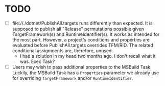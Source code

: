 
# TODO

- [ ] file://./dotnet/PublishAll.targets runs differently than expected. It is supposed to publish all "Release" permutations possible given TargetFramework(s) and RuntimeIdentifier(s). It works as intended for the most part. However, a project's conditions and properties are evaluated before PublishAll.targets overrides TFM/RID. The related conditional assignments are, therefore, unused.
  - I had a solution in my head two months ago. I don't recall what it was. Exec Task?
- [ ] Users may wish to pass additional properties to the MSBuild Task. Luckily, the MSBuild Task has a `Properties` parameter we already use for overriding `TargetFramework` and/or `RuntimeIdentifier`.
